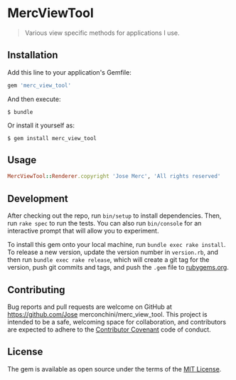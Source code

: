 # MercViewTool

> Various view specific methods for applications I use.

## Installation

Add this line to your application's Gemfile:

```ruby
gem 'merc_view_tool'
```

And then execute:

    $ bundle

Or install it yourself as:

    $ gem install merc_view_tool

## Usage

```ruby
MercViewTool::Renderer.copyright 'Jose Merc', 'All rights reserved'
```

## Development

After checking out the repo, run `bin/setup` to install dependencies. Then, run `rake spec` to run the tests. You can also run `bin/console` for an interactive prompt that will allow you to experiment.

To install this gem onto your local machine, run `bundle exec rake install`. To release a new version, update the version number in `version.rb`, and then run `bundle exec rake release`, which will create a git tag for the version, push git commits and tags, and push the `.gem` file to [rubygems.org](https://rubygems.org).

## Contributing

Bug reports and pull requests are welcome on GitHub at https://github.com/Jose merconchini/merc_view_tool. This project is intended to be a safe, welcoming space for collaboration, and contributors are expected to adhere to the [Contributor Covenant](http://contributor-covenant.org) code of conduct.


## License

The gem is available as open source under the terms of the [MIT License](http://opensource.org/licenses/MIT).

